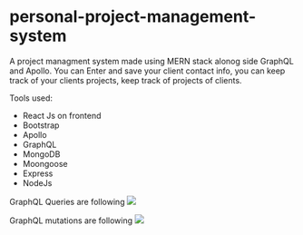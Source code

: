 # personal-project-management-system

A project managment system made using MERN stack alonog side GraphQL and Apollo.
You can Enter and save your client contact info, you can keep track of your clients projects, keep track of projects of clients. 

Tools used:
  - React Js on frontend
  - Bootstrap
  - Apollo 
  - GraphQL
  - MongoDB
  - Moongoose
  - Express
  - NodeJs


GraphQL Queries are following 
<img src='[queries](https://github.com/UmarHassanKhan929/personal-project-management-system/tree/main/backend/"Screenshot 2022-06-15 221641.jpg")'/>

GraphQL mutations are following
<img src='[mutations](https://github.com/UmarHassanKhan929/personal-project-management-system/tree/main/backend/"Screenshot 2022-06-15 221625.jpg")'/>


